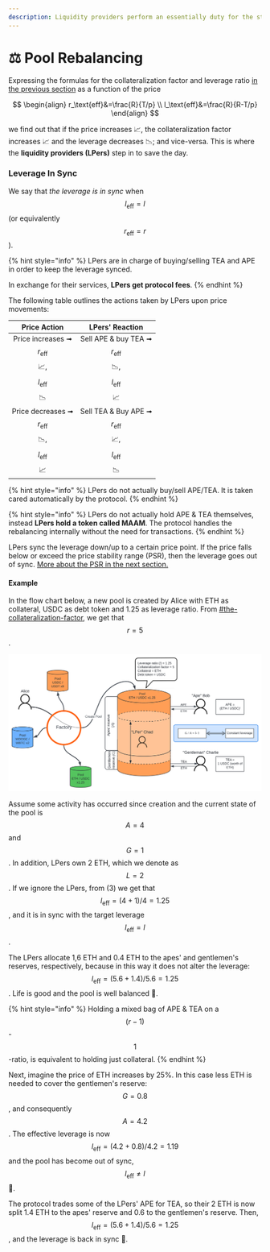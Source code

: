 ```yaml
---
description: Liquidity providers perform an essentially duty for the stability of the pool.
---
```


# ⚖ Pool Rebalancing

Expressing the formulas for the collateralization factor and leverage ratio [in the previous section](../apes-vs.-gentlemen.md) as a function of the price

$$
\begin{align} r_\text{eff}&=\frac{R}{T/p} \\ l_\text{eff}&=\frac{R}{R-T/p} \end{align}
$$

we find out that if the price increases 📈, the collateralization factor increases 📈 and the leverage decreases 📉; and vice-versa. This is where the **liquidity providers (LPers)** step in to save the day.

### Leverage In Sync

We say that _the leverage is in sync_ when $$l_\text{eff}=l$$ (or equivalently $$r_\text{eff}=r$$).

{% hint style="info" %}
LPers are in charge of buying/selling TEA and APE in order to keep the leverage synced.

In exchange for their services, **LPers get protocol fees**.
{% endhint %}

The following table outlines the actions taken by LPers upon price movements:

|                       Price Action                       |                       LPers' Reaction                       |
| :------------------------------------------------------: | :---------------------------------------------------------: |
| Price increases ➟ $$r_\text{eff}$$📈, $$l_\text{eff}$$📉 | Sell APE & buy TEA ➟ $$r_\text{eff}$$📉, $$l_\text{eff}$$📈 |
| Price decreases ➟ $$r_\text{eff}$$📉, $$l_\text{eff}$$📈 | Sell TEA & Buy APE ➟ $$r_\text{eff}$$📈, $$l_\text{eff}$$📉 |

{% hint style="info" %}
LPers do not actually buy/sell APE/TEA. It is taken cared automatically by the protocol.
{% endhint %}

{% hint style="info" %}
LPers do not actually hold APE & TEA themselves, instead **LPers hold a token called MAAM**. The protocol handles the rebalancing internally without the need for transactions.
{% endhint %}

LPers sync the leverage down/up to a certain price point. If the price falls below or exceed the price stability range (PSR), then the leverage goes out of sync. [More about the PSR in the next section.](price-stability-range.md)

#### Example

In the flow chart below, a new pool is created by Alice with ETH as collateral, USDC as debt token and 1.25 as leverage ratio. From [#the-collateralization-factor](../protocol-intro/#the-collateralization-factor "mention"), we get that $$r=5$$.

![Functional Flow Chart of SIR with 4 Pool Instances](<../../.gitbook/assets/SIR Protocol (2) (1).svg>)

Assume some activity has occurred since creation and the current state of the pool is $$A=4$$ and $$G=1$$. In addition, LPers own 2 ETH, which we denote as $$L=2$$. If we ignore the LPers, from (3) we get that $$l_\text{eff}=(4+1)/4=1.25$$, and it is in sync with the target leverage $$l_\text{eff}=l$$.

The LPers allocate 1,6 ETH and 0.4 ETH to the apes' and gentlemen's reserves, respectively, because in this way it does not alter the leverage: $$l_\text{eff} = (5.6+1.4)/5.6=1.25$$. Life is good and the pool is well balanced 🥳.

{% hint style="info" %}
Holding a mixed bag of APE & TEA on a $$(r-1)$$-$$1$$-ratio, is equivalent to holding just collateral.
{% endhint %}

Next, imagine the price of ETH increases by 25%. In this case less ETH is needed to cover the gentlemen's reserve: $$G=0.8$$, and consequently $$A=4.2$$. The effective leverage is now $$l_\text{eff}=(4.2+0.8)/4.2=1.19$$ and the pool has become out of sync, $$l_\text{eff}\neq l$$ 🙁.

The protocol trades some of the LPers' APE for TEA, so their 2 ETH is now split 1.4 ETH to the apes' reserve and 0.6 to the gentlemen's reserve. Then, $$l_\text{eff} = (5.6+1.4)/5.6=1.25$$, and the leverage is back in sync 🥳.
